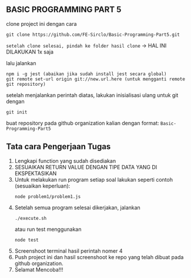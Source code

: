 ## BASIC PROGRAMMING PART 5

clone project ini dengan cara

```
git clone https://github.com/FE-Sirclo/Basic-Programming-Part5.git
```

`setelah clone selesai, pindah ke folder hasil clone` -> HAL INI DILAKUKAN 1x saja

lalu jalankan

```
npm i -g jest (abaikan jika sudah install jest secara global)
git remote set-url origin git://new.url.here (untuk mengganti remote git repository)
```

setelah menjalankan perintah diatas, lakukan inisialisasi ulang untuk git dengan

```
git init
```

buat repository pada github organization kalian dengan format: `Basic-Programming-Part5`

## Tata cara Pengerjaan Tugas

1. Lengkapi function yang sudah disediakan
2. SESUAIKAN RETURN VALUE DENGAN TIPE DATA YANG DI EKSPEKTASIKAN
3. Untuk melakukan run program setiap soal lakukan seperti contoh (sesuaikan keperluan):
   ```
   node problem1/problem1.js
   ```
4. Setelah semua program selesai dikerjakan, jalankan
   ```
   ./execute.sh
   ```
   atau run test menggunakan
   ```
   node test
   ```
5. Screenshoot terminal hasil perintah nomer 4
6. Push project ini dan hasil screenshoot ke repo yang telah dibuat pada github organization.
7. Selamat Mencoba!!!
